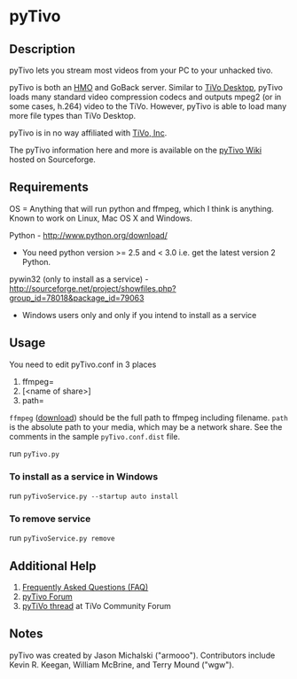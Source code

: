 # pyTivo

## Description

pyTivo lets you stream most videos from your PC to your unhacked tivo.

pyTivo is both an [HMO][HMO spec] and GoBack server. Similar to [TiVo Desktop][],
pyTivo loads many standard video compression codecs and outputs mpeg2 (or in some
cases, h.264) video to the TiVo. However, pyTivo is able to load many more file
types than TiVo Desktop.

pyTivo is in no way affiliated with [TiVo, Inc][TiVo]. 

The pyTivo information here and more is available on the [pyTivo Wiki][] hosted on Sourceforge.

## Requirements

OS = Anything that will run python and ffmpeg, which I think is
anything. Known to work on Linux, Mac OS X and Windows.

Python - http://www.python.org/download/

- You need python version >= 2.5 and < 3.0 i.e. get the latest version 2 Python.

pywin32 (only to install as a service) -
http://sourceforge.net/project/showfiles.php?group_id=78018&package_id=79063
- Windows users only and only if you intend to install as a service

## Usage

You need to edit pyTivo.conf in 3 places

1. ffmpeg=
2. [&lt;name of share>]
3. path=

`ffmpeg` ([download][ffmpeg download]) should be the full path to ffmpeg including filename.
`path` is the absolute path to your media, which may be a network share. See the comments
in the sample `pyTivo.conf.dist` file.

run `pyTivo.py`

### To install as a service in Windows

run `pyTivoService.py --startup auto install`

### To remove service

run `pyTivoService.py remove`

## Additional Help

1. [Frequently Asked Questions (FAQ)][pyTivo FAQ]
1. [pyTivo Forum][]
1. [pyTiVo thread][] at TiVo Community Forum 

## Notes
pyTivo was created by Jason Michalski ("armooo"). Contributors include
Kevin R. Keegan, William McBrine, and Terry Mound ("wgw").

[HMO spec]: <http://tivopod.sourceforge.net/tivohomemedia.pdf> "TiVo Home Media Option specification"
[TiVo Desktop]: <https://support.tivo.com/articles/Installation_Setup_Configuration/TiVo-Desktop-Desktop-Plus-for-PC-Installation-and-Use> "TiVo Desktop support"
[TiVo]: <https://www.tivo.com/> "TiVo website"
[pyTivo Wiki]: <https://pytivo.sourceforge.io/wiki/index.php/PyTivo> "pyTivo Wiki"
[ffmpeg download]: <https://ffmpeg.org/download.html> "Download FFmpeg"
[pyTivo FAQ]: <https://pytivo.sourceforge.io/wiki/index.php/Frequently_Asked_Questions> "pytivo FAQ"
[pyTivo Forum]: <https://pytivo.sourceforge.io/forum/> "pyTivo Forum"
[pyTiVo thread]: <http://www.tivocommunity.com/tivo-vb/showthread.php?t=328459> "pyTiVo thread on TiVo Community Forum"
